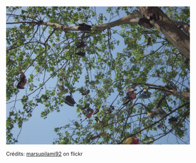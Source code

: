 ![Malone](/images/2021-12-07.jpg)

Crédits: [marsupilami92](https://www.flickr.com/people/marsupilami92/) on flickr